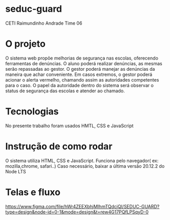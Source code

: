 # seduc-guard
CETI Raimundinho Andrade 
Time 06

# O projeto
O sistema web propõe melhorias de segurança nas escolas, oferecendo ferramentas de denúncias. O aluno poderá realizar denúncias, as mesmas serão repassadas ao gestor. O gestor poderá manejar as denúncias da maneira que achar conveniente. Em casos extremos, o gestor poderá acionar o alerta vermelho, chamando assim as autoridades competentes para o caso. O papel da autoridade dentro do sistema será observar o status de segurança das escolas e atender ao chamado.

# Tecnologias
No presente trabalho foram usados HMTL, CSS e JavaScript 

# Instrução de como rodar
O sistema utiliza HTML, CSS e JavaScript. Funciona pelo navegador( ex: mozilla,chrome, safari..) Caso necessário, baixar a última versão 20.12.2 do Node LTS 


# Telas e fluxo
https://www.figma.com/file/hWr4ZEEXbhjMIhmTQdcjQl/SEDUC-GUARD?type=design&node-id=0-1&mode=design&t=rew4G17PQfLPSqyD-0
